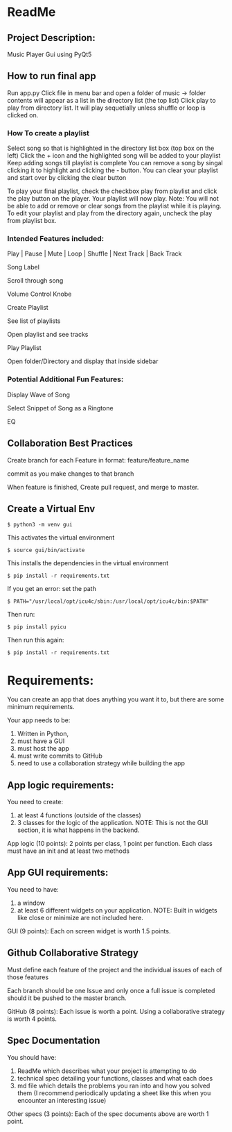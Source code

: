 # ReadMe
## Project Description: 
Music Player Gui using PyQt5

## How to run final app
Run app.py
Click file in menu bar and open a folder of music -> folder contents will appear as a list in the directory list (the top list)
Click play to play from directory list. It will play sequetially unless shuffle or loop is clicked on.

### How To create a playlist
Select song so that is highlighted in the directory list box (top box on the left)
Click the + icon and the highlighted song will be added to your playlist
Keep adding songs till playlist is complete
You can remove a song by singal clicking it to highlight and clicking the - button.
You can clear your playlist and start over by clicking the clear button

To play your final playlist, check the checkbox play from playlist and click the play button on the player. Your playlist will now play. 
Note: You will not be able to add or remove or clear songs from the playlist while it is playing. To edit your playlist and play from the directory again, uncheck the play from playlist box. 




### Intended Features included:
Play | Pause | Mute | Loop | Shuffle | Next Track | Back Track

Song Label

Scroll through song

Volume Control Knobe

Create Playlist 

See list of playlists

Open playlist and see tracks

Play Playlist

Open folder/Directory and display that inside sidebar

### Potential Additional Fun Features:
Display Wave of Song 

Select Snippet of Song as a Ringtone

EQ


## Collaboration Best Practices
Create branch for each Feature in format:
feature/feature_name

commit as you make changes to that branch 

When feature is finished, Create pull request, and merge to master.


## Create a Virtual Env
```
$ python3 -m venv gui
```

This activates the virtual environment

```
$ source gui/bin/activate
```
This installs the dependencies in the virtual environment

```
$ pip install -r requirements.txt
```

If you get an error: 
set the path

```
$ PATH="/usr/local/opt/icu4c/sbin:/usr/local/opt/icu4c/bin:$PATH"
```

Then run:

```
$ pip install pyicu

```

Then run this again:

```
$ pip install -r requirements.txt

```

# Requirements: 

You can create an app that does anything you want it to, but there are some minimum requirements. 

Your app needs to be:
   1. Written in Python, 
   2. must have a GUI
   3. must host the app 
   4. must write commits to GitHub
   5. need to use a collaboration strategy while building the app

## App logic requirements:
You need to create:
   1. at least 4 functions (outside of the classes) 
   2. 3 classes for the logic of the application. 
NOTE: This is not the GUI section, it is what happens in the backend. 

App logic (10 points): 2 points per class, 1 point per function. Each class must have an init and at least two methods

## App GUI requirements:

You need to have:
   1. a window  
   2. at least 6 different widgets on your application. 
NOTE: Built in widgets like close or minimize are not included here. 

GUI (9 points): Each on screen widget is worth 1.5 points.


## Github Collaborative Strategy

Must define each feature of the project and the individual issues of each of those features 

Each branch should be one Issue and only once a full issue is completed should it be pushed to the master branch. 

GitHub (8 points): Each issue is worth a point. Using a collaborative strategy is worth 4 points.


## Spec Documentation

You should have:
   1. ReadMe which describes what your project is attempting to do
   2. technical spec detailing your functions, classes and what each does
   3. md file which details the problems you ran into and how you solved them (I recommend periodically updating a sheet like this when you encounter an interesting issue)

Other specs (3 points): Each of the spec documents above are worth 1 point.